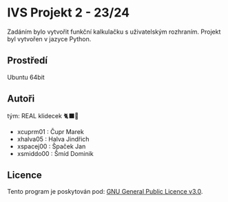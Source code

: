 # IVS Projekt 2 - 23/24

Zadáním bylo vytvořit funkční kalkulačku s uživatelským rozhraním. Projekt byl vytvořen v jazyce Python.

## Prostředí

Ubuntu 64bit

## Autoři

tým: REAL klidecek 🐈‍⬛🚬

- xcuprm01 : Čupr Marek
- xhalva05 : Halva Jindřich
- xspacej00 : Špaček Jan
- xsmiddo00 : Šmíd Dominik

## Licence

Tento program je poskytován pod: [GNU General Public Licence v3.0](https://www.gnu.org/licenses/gpl-3.0.html).
